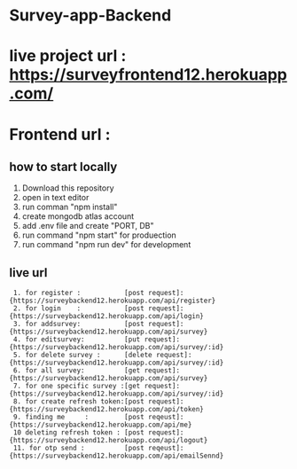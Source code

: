 # Survey-app-Backend

# live project url : https://surveyfrontend12.herokuapp.com/
# Frontend url     : 

## how to start locally

  1. Download this repository
  2. open in text editor
  3. run comman "npm install"
  4. create mongodb atlas account
  5. add .env file and create "PORT, DB"
  6. run command "npm start" for produection
  7. run command "npm run dev" for development



## live url 
   
     1. for register :           [post request]:{https://surveybackend12.herokuapp.com/api/register}
     2. for login    :           [post request]:{https://surveybackend12.herokuapp.com/api/login}
     3. for addsurvey:           [post request]:{https://surveybackend12.herokuapp.com/api/survey}
     4. for editsurvey:          [put request]:{https://surveybackend12.herokuapp.com/api/survey/:id}
     5. for delete survey :      [delete request]:{https://surveybackend12.herokuapp.com/api/survey/:id}
     6. for all survey:          [get request]:{https://surveybackend12.herokuapp.com/api/survey}
     7. for one specific survey :[get request]:{https://surveybackend12.herokuapp.com/api/survey/:id}
     8. for create refresh token:[post request]:{https://surveybackend12.herokuapp.com/api/token}
     9. finding me     :         [post reqeust]:{https://surveybackend12.herokuapp.com/api/me}
     10 deleting refresh token : [post request]:{https://surveybackend12.herokuapp.com/api/logout}
     11. for otp send :          [post reqeust]:{https://surveybackend12.herokuapp.com/api/emailSennd}
